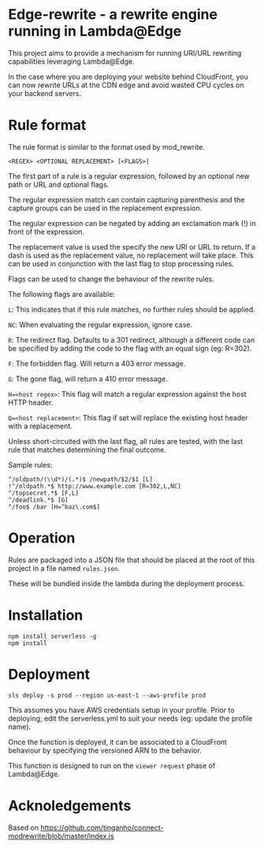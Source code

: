 # Edge-rewrite - a rewrite engine running in Lambda@Edge

This project aims to provide a mechanism for running URI/URL rewriting capabilities leveraging Lambda@Edge.

In the case where you are deploying your website behind CloudFront, you can now rewrite URLs at the CDN edge and avoid wasted CPU cycles on your backend servers.

# Rule format

The rule format is similar to the format used by mod_rewrite.

```
<REGEX> <OPTIONAL REPLACEMENT> [<FLAGS>]
```

The first part of a rule is a regular expression, followed by an optional new path or URL and optional flags.

The regular expression match can contain capturing parenthesis and the capture groups can be used in the replacement expression.

The regular expression can be negated by adding an exclamation mark (!) in front of the expression.

The replacement value is used the specify the new URI or URL to return. If a dash is used as the replacement value, no replacement will take place. This can be used in conjunction with the last flag to stop processing rules.

Flags can be used to change the behaviour of the rewrite rules.

The following flags are available:

`L`: This indicates that if this rule matches, no further rules should be applied.

`NC`: When evaluating the regular expression, ignore case.

`R`: The redirect flag. Defaults to a 301 redirect, although a different code can be specified by adding the code to the flag with an equal sign (eg: R=302).

`F`: The forbidden flag. Will return a 403 error message.

`G`: The gone flag, will return a 410 error message.

`H=<host regex>`: This flag will match a regular expression against the host HTTP header.

`Q=<host replacement>`: This flag if set will replace the existing host header with a replacement.

Unless short-circuited with the last flag, all rules are tested, with the last rule that matches determining the final outcome.

Sample rules:

```
^/oldpath/(\\d*)/(.*)$ /newpath/$2/$1 [L]
!^/oldpath.*$ http://www.example.com [R=302,L,NC]
^/topsecret.*$ [F,L]
^/deadlink.*$ [G]
^/foo$ /bar [H=^baz\.com$]
```

# Operation

Rules are packaged into a JSON file that should be placed at the root of this project in a file named `rules.json`.

These will be bundled inside the lambda during the deployment process.

# Installation

```
npm install serverless -g
npm install
```

# Deployment

```
sls deploy -s prod --region us-east-1 --aws-profile prod
```

This assumes you have AWS credentials setup in your profile. Prior to deploying, edit the serverless.yml to suit your needs (eg: update the profile name).

Once the function is deployed, it can be associated to a CloudFront behaviour by specifying the versioned ARN to the behavior.

This function is designed to run on the `viewer request` phase of Lambda@Edge.


# Acknoledgements

Based on https://github.com/tinganho/connect-modrewrite/blob/master/index.js
